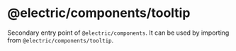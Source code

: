 # @electric/components/tooltip

Secondary entry point of `@electric/components`. It can be used by importing from `@electric/components/tooltip`.
